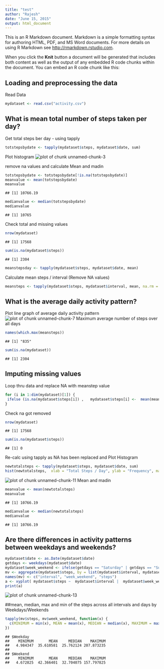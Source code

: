 ```yaml
---
title: "test"
author: "Rajesh"
date: "June 15, 2015"
output: html_document
---
```


This is an R Markdown document. Markdown is a simple formatting syntax for authoring HTML, PDF, and MS Word documents. For more details on using R Markdown see <http://rmarkdown.rstudio.com>.

When you click the **Knit** button a document will be generated that includes both content as well as the output of any embedded R code chunks within the document. You can embed an R code chunk like this:

## Loading and preprocessing the data
Read Data 

```r
mydataset <- read.csv("activity.csv")
```

## What is mean total number of steps taken per day?
Get total steps ber day - using tapply 

```r
totstepsbydate <- tapply(mydataset$steps, mydataset$date, sum)
```

Plot histogram
![plot of chunk unnamed-chunk-3](figure/unnamed-chunk-3-1.png) 

remove na values and calculate Mean and madin 

```r
totstepsbydate <- totstepsbydate[!is.na(totstepsbydate)]
meanvalue <- mean(totstepsbydate)
meanvalue
```

```
## [1] 10766.19
```

```r
medianvalue <- median(totstepsbydate)
medianvalue
```

```
## [1] 10765
```
Check total and missing values

```r
nrow(mydataset) 
```

```
## [1] 17568
```

```r
sum(is.na(mydataset$steps)) 
```

```
## [1] 2304
```

```r
meanstepsday <- tapply(mydataset$steps, mydataset$date, mean)
```
Calculate mean steps / interval (Remove NA values)

```r
meansteps <- tapply(mydataset$steps, mydataset$interval, mean, na.rm = TRUE)
```

## What is the average daily activity pattern?
Plot line graph of average daily activity pattern
![plot of chunk unnamed-chunk-7](figure/unnamed-chunk-7-1.png) 
Maximum average number of steps over all days

```r
names(which.max(meansteps))
```

```
## [1] "835"
```

```r
sum(is.na(mydataset))
```

```
## [1] 2304
```
## Imputing missing values
Loop thru data and replace NA with meanstep value

```r
for (i in 1:dim(mydataset)[1]) {
 ifelse (is.na(mydataset$steps[i]) ,   mydataset$steps[i] <-  mean(meansteps) ,mydataset$steps[i] <- mydataset$steps[i])
}
```
Check na got removed

```r
nrow(mydataset) 
```

```
## [1] 17568
```

```r
sum(is.na(mydataset$steps)) 
```

```
## [1] 0
```
Re-calc using tapply as NA has been replaced and Plot Histogram 

```r
newtotalsteps <- tapply(mydataset$steps, mydataset$date, sum)
hist(newtotalsteps,  xlab = "Total Steps / Day", ylab = "Frequency", main = "Total Steps taken per day - with average meanstep")
```

![plot of chunk unnamed-chunk-11](figure/unnamed-chunk-11-1.png) 
Mean and madin 

```r
meanvalue <- mean(newtotalsteps)
meanvalue
```

```
## [1] 10766.19
```

```r
medianvalue <- median(newtotalsteps)
medianvalue
```

```
## [1] 10766.19
```
## Are there differences in activity patterns between weekdays and weekends?

```r
mydataset$date <- as.Date(mydataset$date)
getdays <- weekdays(mydataset$date)
mydataset$week_weekend <- ifelse(getdays == "Saturday" | getdays == "Sunday", "Weekend", "Weekday")
mv <- aggregate(mydataset$steps, by = list(mydataset$interval, mydataset$week_weekend), mean)                                                                          
names(mv) <- c("interval", "week_weekend", "steps")
a <- xyplot( mydataset$steps ~  mydataset$interval |  mydataset$week_weekend, mv, type = "l", layout = c(1, 2), xlab = "Interval", ylab = "Number of steps")
print(a)
```

![plot of chunk unnamed-chunk-13](figure/unnamed-chunk-13-1.png) 

##mean, median, max and min of the steps across all intervals and days by Weekdays/Weekends

```r
tapply(mv$steps, mv$week_weekend, function(x) {
  c(MINIMUM = min(x), MEAN = mean(x), MEDIAN = median(x), MAXIMUM = max(x))
})
```

```
## $Weekday
##    MINIMUM       MEAN     MEDIAN    MAXIMUM 
##   4.984347  35.610581  25.762124 207.873235 
## 
## $Weekend
##    MINIMUM       MEAN     MEDIAN    MAXIMUM 
##   4.672825  42.366401  32.704075 157.797825
```


